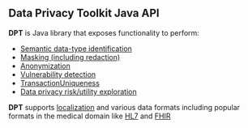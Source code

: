 ## Data Privacy Toolkit Java API

**DPT** is Java library that exposes functionality to perform:
* [Semantic data-type identification](identification.md)
* [Masking (including redaction)](masking.md)
* [Anonymization](anonymization.md)
* [Vulnerability detection](vulnerability.md)
* [TransactionUniqueness](transaction_uniqueness.md)
* [Data privacy risk/utility exploration](exploration.md)

**DPT** supports [localization](localization.md) and various data formats including popular formats in the medical domain like [HL7](hl7.md) and [FHIR](fhir.md)